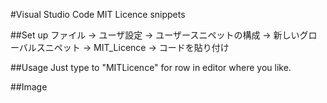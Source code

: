 #Visual Studio Code MIT Licence snippets

##Set up
ファイル -> ユーザ設定 -> ユーザースニペットの構成 
-> 新しいグローバルスニペット -> MIT_Licence -> コードを貼り付け

##Usage
Just type to "MITLicence" for row in editor where you like.

##Image
